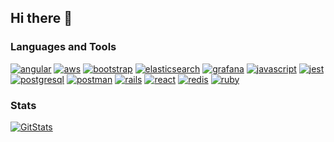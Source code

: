 ## Hi there 👋

<!--
**austin-kerr/austin-kerr** is a ✨ _special_ ✨ repository because its `README.md` (this file) appears on your GitHub profile.
-->

### Languages and Tools
[![angular](https://img.shields.io/badge/angular-%23DD0031.svg?style=flat&logo=angular&logoColor=white&color=ff6e96)](https://angular.io)
[![aws](https://img.shields.io/badge/AWS-%23FF9900.svg?style=flat&logo=amazon-aws&logoColor=white&color=ff6e96)](https://aws.amazon.com)
[![bootstrap](https://img.shields.io/badge/bootstrap-%238511FA.svg?style=flat&logo=bootstrap&logoColor=white&color=ff6e96)](https://getbootstrap.com)
[![elasticsearch](https://img.shields.io/badge/-ElasticSearch-005571?style=flat&logo=elasticsearch&logoColor=white&color=ff6e96)](https://www.elastic.co)
[![grafana](https://img.shields.io/badge/grafana-%23F46800.svg?style=flat&logo=grafana&logoColor=white&color=ff6e96)](https://grafana.com)
[![javascript](https://img.shields.io/badge/javascript-%23323330.svg?style=flat&logo=javascript&logoColor=white&color=ff6e96)](https://developer.mozilla.org/en-US/docs/Web/JavaScript)
[![jest](https://img.shields.io/badge/-jest-%23C21325?style=flat&logo=jest&logoColor=white&color=ff6e96)](https://jestjs.io)
[![postgresql](https://img.shields.io/badge/postgres-%23316192.svg?style=flat&logo=postgresql&logoColor=white&color=ff6e96)](https://www.postgresql.org)
[![postman](https://img.shields.io/badge/Postman-FF6C37?style=flat&logo=postman&logoColor=white&color=ff6e96)](https://postman.com)
[![rails](https://img.shields.io/badge/-Ruby_on_Rails-000?style=flat&logo=ruby-on-rails&logoColor=white&color=ff6e96)](https://rubyonrails.org)
[![react](https://img.shields.io/badge/react-%2320232a.svg?style=flat&logo=react&logoColor=white&color=ff6e96)](https://reactjs.org/)
[![redis](https://img.shields.io/badge/redis-%23DD0031.svg?style=flat&logo=redis&logoColor=white&color=ff6e96)](https://redis.io)
[![ruby](https://img.shields.io/badge/ruby-%23CC342D.svg?style=flat&logo=ruby&logoColor=white&color=ff6e96)](https://www.ruby-lang.org/en/)

### Stats
[![GitStats](https://github-readme-stats-khaki-alpha.vercel.app/api?username=austin-leligdon&theme=dracula&show=reviews,prs_merged,prs_merged_percentage&hide=stars,issues)](github-readme-stats-khaki-alpha.vercel.app)
